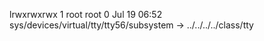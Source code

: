 lrwxrwxrwx 1 root root 0 Jul 19 06:52 sys/devices/virtual/tty/tty56/subsystem -> ../../../../class/tty
